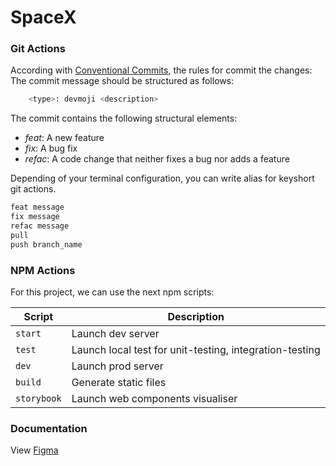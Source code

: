 # SpaceX

### Git Actions
According with [Conventional Commits](https://www.conventionalcommits.org/en/v1.0.0/), the rules for commit the changes:
The commit message should be structured as follows:
```bash
    <type>: devmoji <description>
```
The commit contains the following structural elements:
- *feat*: A new feature
- *fix*: A bug fix
- *refac*: A code change that neither fixes a bug nor adds a feature

Depending of your terminal configuration, you can write alias for keyshort git actions.
```bash
feat message
fix message
refac message
pull
push branch_name
```

### NPM Actions
For this project, we can use the next npm scripts:

|Script      |Description                                             |
|------------|--------------------------------------------------------|
|`start`     |Launch dev server                                       |
|`test`      |Launch local test for unit-testing, integration-testing |
|`dev`       |Launch prod server                                      |
|`build`     |Generate static files                                   |
|`storybook` |Launch web components visualiser                        |

### Documentation

View [Figma](https://www.figma.com/file/KaoUgEwCM8WGF7TkD6Tv3X/Apps?node-id=17%3A83)

